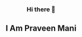 <div align="center">
<h3>Hi there 👋</h3>
<h2>I Am Praveen Mani</h2>
  <img src="https://media.giphy.com/media/p4NLw3I4U0idi/giphy.gif" alt="img>
                           
</div>
<!--
**praveenalpha/praveenalpha** is a ✨ _special_ ✨ repository because its `README.md` (this file) appears on your GitHub profile.

Here are some ideas to get you started:

- 🔭 I’m currently working on ...
- 🌱 I’m currently learning ...
- 👯 I’m looking to collaborate on ...
- 🤔 I’m looking for help with ...
- 💬 Ask me about ...
- 📫 How to reach me: ...
- 😄 Pronouns: ...
- ⚡ Fun fact: ...
-->

